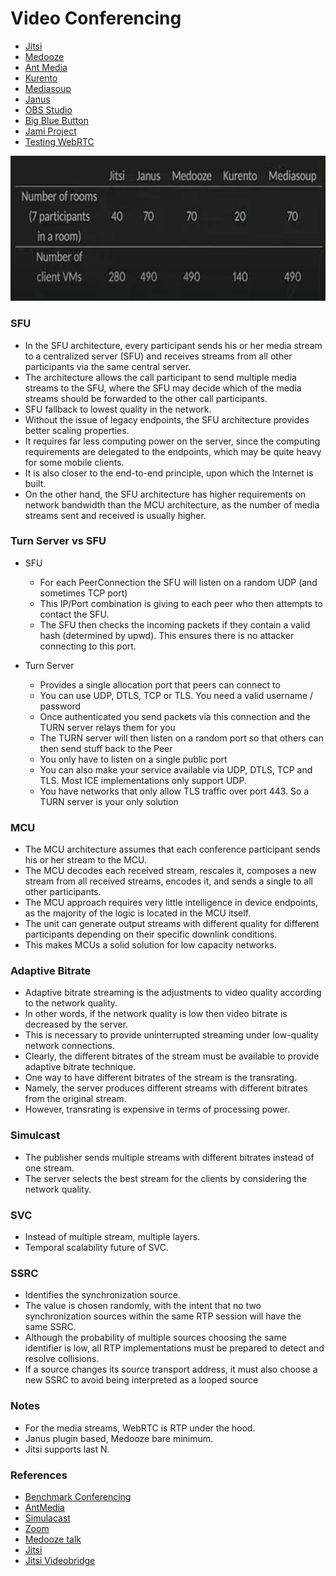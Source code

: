 # Video Conferencing
- [Jitsi](https://github.com/jitsi/jitsi-meet)
- [Medooze](https://github.com/medooze/media-server)
- [Ant Media](https://github.com/ant-media/Ant-Media-Server)
- [Kurento](https://github.com/Kurento/kurento-media-server)
- [Mediasoup](https://github.com/versatica/mediasoup)
- [Janus](https://github.com/meetecho/janus-gateway)
- [OBS Studio](https://github.com/obsproject/obs-studio)
- [Big Blue Button](https://github.com/bigbluebutton/bigbluebutton)
- [Jami Project](https://git.jami.net/savoirfairelinux/ring-project)
- [Testing WebRTC](https://github.com/webrtc/KITE)

![](./screen/benchmark.png)

### SFU
- In the SFU architecture, every participant sends his or her media stream to a centralized server (SFU) and receives streams from all other participants via the same central server. 
- The architecture allows the call participant to send multiple media streams to the SFU, where the SFU may decide which of the media streams should be forwarded to the other call participants. 
- SFU fallback to lowest quality in the network.
- Without the issue of legacy endpoints, the SFU architecture provides better scaling properties. 
- It requires far less computing power on the server, since the computing requirements are delegated to the endpoints, which may be quite heavy for some mobile clients. 
- It is also closer to the end-to-end principle, upon which the Internet is built. 
- On the other hand, the SFU architecture has higher requirements on network bandwidth than the MCU architecture, as the number of media streams sent and received is usually higher.

### Turn Server vs SFU
- SFU
    - For each PeerConnection the SFU will listen on a random UDP (and sometimes TCP port)
    - This IP/Port combination is giving to each peer who then attempts to contact the SFU.
    - The SFU then checks the incoming packets if they contain a valid hash (determined by upwd). This ensures there is no attacker connecting to this port.

- Turn Server
    - Provides a single allocation port that peers can connect to
    - You can use UDP, DTLS, TCP or TLS. You need a valid username / password
    - Once authenticated you send packets via this connection and the TURN server relays them for you
    - The TURN server will then listen on a random port so that others can then send stuff back to the Peer
    - You only have to listen on a single public port
    - You can also make your service available via UDP, DTLS, TCP and TLS. Most ICE implementations only support UDP.
    - You have networks that only allow TLS traffic over port 443. So a TURN server is your only solution 
 
### MCU
- The MCU architecture assumes that each conference participant sends his or her stream to the MCU. 
- The MCU decodes each received stream, rescales it, composes a new stream from all received streams, encodes it, and sends a single to all other participants.
- The MCU approach requires very little intelligence in device endpoints, as the majority of the logic is located in the MCU itself. 
- The unit can generate output streams with different quality for different participants depending on their specific downlink conditions. 
- This makes MCUs a solid solution for low capacity networks.

### Adaptive Bitrate
- Adaptive bitrate streaming is the adjustments to video quality according to the network quality. 
- In other words, if the network quality is low then video bitrate is decreased by the server. 
- This is necessary to provide uninterrupted streaming under low-quality network connections. 
- Clearly, the different bitrates of the stream must be available to provide adaptive bitrate technique. 
- One way to have different bitrates of the stream is the transrating. 
- Namely, the server produces different streams with different bitrates from the original stream. 
- However, transrating is expensive in terms of processing power.

### Simulcast
- The publisher sends multiple streams with different bitrates instead of one stream. 
- The server selects the best stream for the clients by considering the network quality.

### SVC
- Instead of multiple stream, multiple layers.
- Temporal scalability future of SVC.

### SSRC
- Identifies the synchronization source. 
- The value is chosen randomly, with the intent that no two synchronization sources within the same RTP session will have the same SSRC.
- Although the probability of multiple sources choosing the same identifier is low, all RTP implementations must be prepared to detect and resolve collisions. 
- If a source changes its source transport address, it must also choose a new SSRC to avoid being interpreted as a looped source

### Notes
- For the media streams, WebRTC is RTP under the hood.
- Janus plugin based, Medooze bare minimum.
- Jitsi supports last N.

### References
- [Benchmark Conferencing](https://www.youtube.com/watch?v=wrp73yYE8Ck)
- [AntMedia](https://antmedia.io/webrtc-servers)
- [Simulacast](https://voximplant.com/blog/an-introduction-to-selective-forwarding-units)
- [Zoom](https://github.com/zoom/zoom-e2e-whitepaper/blob/master/zoom_e2e.pdf)
- [Medooze talk](https://www.youtube.com/watch?v=u8ymYTdA0ko&ab_channel=CommCon)
- [Jitsi](https://www.youtube.com/watch?v=27KW7HaPai8)
- [Jitsi Videobridge](https://www.youtube.com/watch?v=wwhT_Y0ex0A)